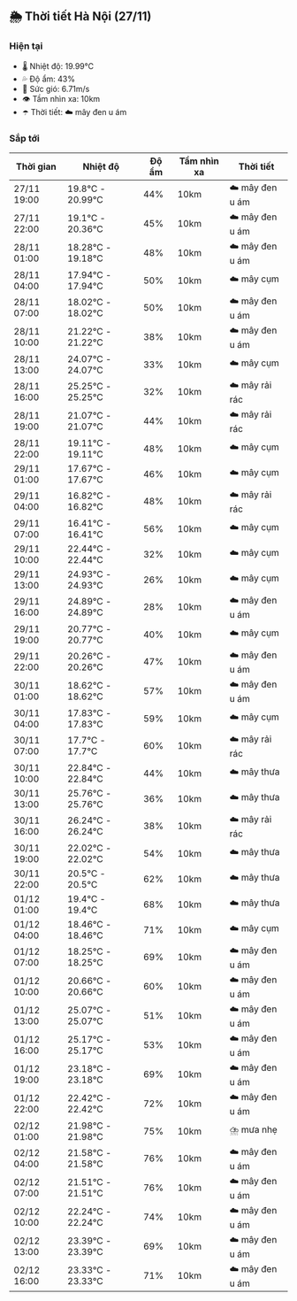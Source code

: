 ## 🌦️ Thời tiết Hà Nội (27/11)

### Hiện tại

- 🌡️ Nhiệt độ: 19.99℃
- 💦 Độ ẩm: 43%
- 💨 Sức gió: 6.71m/s
- 👁️ Tầm nhìn xa: 10km
- ☂️ Thời tiết: ☁️ mây đen u ám

### Sắp tới

| Thời gian | Nhiệt độ | Độ ẩm | Tầm nhìn xa | Thời tiết |
| --- | --- | --- | --- | --- |
| 27/11 19:00 | 19.8℃ - 20.99℃ | 44% | 10km | ☁️ mây đen u ám |
| 27/11 22:00 | 19.1℃ - 20.36℃ | 45% | 10km | ☁️ mây đen u ám |
| 28/11 01:00 | 18.28℃ - 19.18℃ | 48% | 10km | ☁️ mây đen u ám |
| 28/11 04:00 | 17.94℃ - 17.94℃ | 50% | 10km | ☁️ mây cụm |
| 28/11 07:00 | 18.02℃ - 18.02℃ | 50% | 10km | ☁️ mây đen u ám |
| 28/11 10:00 | 21.22℃ - 21.22℃ | 38% | 10km | ☁️ mây đen u ám |
| 28/11 13:00 | 24.07℃ - 24.07℃ | 33% | 10km | ☁️ mây cụm |
| 28/11 16:00 | 25.25℃ - 25.25℃ | 32% | 10km | ☁️ mây rải rác |
| 28/11 19:00 | 21.07℃ - 21.07℃ | 44% | 10km | ☁️ mây rải rác |
| 28/11 22:00 | 19.11℃ - 19.11℃ | 48% | 10km | ☁️ mây cụm |
| 29/11 01:00 | 17.67℃ - 17.67℃ | 46% | 10km | ☁️ mây cụm |
| 29/11 04:00 | 16.82℃ - 16.82℃ | 48% | 10km | ☁️ mây rải rác |
| 29/11 07:00 | 16.41℃ - 16.41℃ | 56% | 10km | ☁️ mây cụm |
| 29/11 10:00 | 22.44℃ - 22.44℃ | 32% | 10km | ☁️ mây cụm |
| 29/11 13:00 | 24.93℃ - 24.93℃ | 26% | 10km | ☁️ mây cụm |
| 29/11 16:00 | 24.89℃ - 24.89℃ | 28% | 10km | ☁️ mây đen u ám |
| 29/11 19:00 | 20.77℃ - 20.77℃ | 40% | 10km | ☁️ mây cụm |
| 29/11 22:00 | 20.26℃ - 20.26℃ | 47% | 10km | ☁️ mây đen u ám |
| 30/11 01:00 | 18.62℃ - 18.62℃ | 57% | 10km | ☁️ mây đen u ám |
| 30/11 04:00 | 17.83℃ - 17.83℃ | 59% | 10km | ☁️ mây cụm |
| 30/11 07:00 | 17.7℃ - 17.7℃ | 60% | 10km | ☁️ mây rải rác |
| 30/11 10:00 | 22.84℃ - 22.84℃ | 44% | 10km | ☁️ mây thưa |
| 30/11 13:00 | 25.76℃ - 25.76℃ | 36% | 10km | ☁️ mây thưa |
| 30/11 16:00 | 26.24℃ - 26.24℃ | 38% | 10km | ☁️ mây rải rác |
| 30/11 19:00 | 22.02℃ - 22.02℃ | 54% | 10km | ☁️ mây thưa |
| 30/11 22:00 | 20.5℃ - 20.5℃ | 62% | 10km | ☁️ mây thưa |
| 01/12 01:00 | 19.4℃ - 19.4℃ | 68% | 10km | ☁️ mây thưa |
| 01/12 04:00 | 18.46℃ - 18.46℃ | 71% | 10km | ☁️ mây cụm |
| 01/12 07:00 | 18.25℃ - 18.25℃ | 69% | 10km | ☁️ mây đen u ám |
| 01/12 10:00 | 20.66℃ - 20.66℃ | 60% | 10km | ☁️ mây đen u ám |
| 01/12 13:00 | 25.07℃ - 25.07℃ | 51% | 10km | ☁️ mây đen u ám |
| 01/12 16:00 | 25.17℃ - 25.17℃ | 53% | 10km | ☁️ mây đen u ám |
| 01/12 19:00 | 23.18℃ - 23.18℃ | 69% | 10km | ☁️ mây đen u ám |
| 01/12 22:00 | 22.42℃ - 22.42℃ | 72% | 10km | ☁️ mây đen u ám |
| 02/12 01:00 | 21.98℃ - 21.98℃ | 75% | 10km | ⛈️ mưa nhẹ |
| 02/12 04:00 | 21.58℃ - 21.58℃ | 76% | 10km | ☁️ mây đen u ám |
| 02/12 07:00 | 21.51℃ - 21.51℃ | 76% | 10km | ☁️ mây đen u ám |
| 02/12 10:00 | 22.24℃ - 22.24℃ | 74% | 10km | ☁️ mây đen u ám |
| 02/12 13:00 | 23.39℃ - 23.39℃ | 69% | 10km | ☁️ mây đen u ám |
| 02/12 16:00 | 23.33℃ - 23.33℃ | 71% | 10km | ☁️ mây đen u ám |
